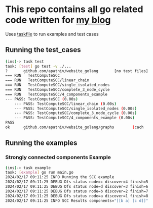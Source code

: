 # This repo contains all go related code written for [my blog](https://www.vivekakupatni.com/)

Uses [taskfile](https://taskfile.dev/) to run examples and test cases


## Running the test_cases

```bash
(ins)-> task test
task: [test] go test -v ./...
?       github.com/apatniv/website_golang       [no test files]
=== RUN   TestComputeSCC
=== RUN   TestComputeSCC/linear_chain
=== RUN   TestComputeSCC/single_isolated_nodes
=== RUN   TestComputeSCC/complete_3_node_cycle
=== RUN   TestComputeSCC/4_components_example
--- PASS: TestComputeSCC (0.00s)
    --- PASS: TestComputeSCC/linear_chain (0.00s)
    --- PASS: TestComputeSCC/single_isolated_nodes (0.00s)
    --- PASS: TestComputeSCC/complete_3_node_cycle (0.00s)
    --- PASS: TestComputeSCC/4_components_example (0.00s)
PASS
ok      github.com/apatniv/website_golang/graphs        (cach
```

## Running the examples


### Strongly connected components Example
```bash
(ins)-> task example
task: [example] go run main.go
2024/02/17 09:11:25 INFO Running the SCC example
2024/02/17 09:11:25 DEBUG Dfs status node=c discover=4 finish=5
2024/02/17 09:11:25 DEBUG Dfs status node=d discover=3 finish=6
2024/02/17 09:11:25 DEBUG Dfs status node=b discover=2 finish=7
2024/02/17 09:11:25 DEBUG Dfs status node=a discover=1 finish=8
2024/02/17 09:11:25 INFO SCC Results components="[[b a] [c d]]"
```